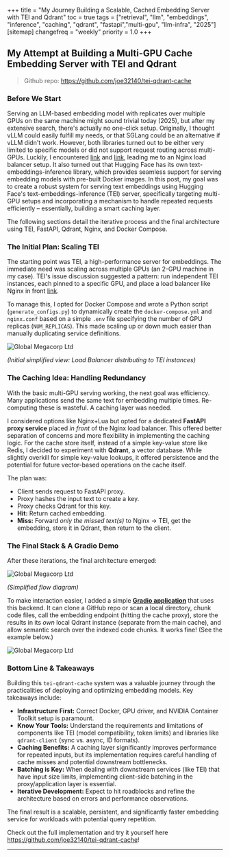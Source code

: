 +++
title = "My Journey Building a Scalable, Cached Embedding Server with TEI and Qdrant"
toc = true
tags = ["retrieval", "llm", "embeddings", "inference", "caching", "qdrant", "fastapi","multi-gpu", "llm-infra", "2025"]
[sitemap]
  changefreq = "weekly"
  priority = 1.0
+++


## My Attempt at Building a Multi-GPU Cache Embedding Server with TEI and Qdrant


> Github repo: https://github.com/joe32140/tei-qdrant-cache

### Before We Start
Serving an LLM-based embedding model with replicates over multiple GPUs on the same machine might sound trivial today (2025), but after my extensive search, there's actually no one-click setup. Originally, I thought vLLM could easily fulfill my needs, or that SGLang could be an alternative if vLLM didn't work. However, both libraries turned out to be either very limited to specific models or did not support request routing across multi-GPUs. Luckily, I encountered [link](https://docs.vllm.ai/en/latest/deployment/nginx.html) and [link](https://github.com/huggingface/text-embeddings-inference/issues/87#issuecomment-1822970062), leading me to an Nginx load balancer setup. It also turned out that Hugging Face has its own text-embeddings-inference library, which provides seamless support for serving embedding models with pre-built Docker images. In this post, my goal was to create a robust system for serving text embeddings using Hugging Face's text-embeddings-inference (TEI) server, specifically targeting multi-GPU setups and incorporating a mechanism to handle repeated requests efficiently – essentially, building a smart caching layer.

The following sections detail the iterative process and the final architecture using TEI, FastAPI, Qdrant, Nginx, and Docker Compose.

### The Initial Plan: Scaling TEI

The starting point was TEI, a high-performance server for embeddings. The immediate need was scaling across multiple GPUs (an 2-GPU machine in my case). TEI's issue discussion suggested a pattern: run independent TEI instances, each pinned to a specific GPU, and place a load balancer like Nginx in front [link](https://github.com/huggingface/text-embeddings-inference/issues/87#issuecomment-1822970062). 

To manage this, I opted for Docker Compose and wrote a Python script (`generate_configs.py`) to dynamically create the `docker-compose.yml` and `nginx.conf` based on a simple `.env` file specifying the number of GPU replicas (`NUM_REPLICAS`). This made scaling up or down much easier than manually duplicating service definitions.

![Global Megacorp Ltd](/images/tei_lb.png)

*(Initial simplified view: Load Balancer distributing to TEI instances)*

### The Caching Idea: Handling Redundancy

With the basic multi-GPU serving working, the next goal was efficiency. Many applications send the same text for embedding multiple times. Re-computing these is wasteful. A caching layer was needed.

I considered options like Nginx+Lua but opted for a dedicated **FastAPI proxy service** placed *in front* of the Nginx load balancer. This offered better separation of concerns and more flexibility in implementing the caching logic. For the cache store itself, instead of a simple key-value store like Redis, I decided to experiment with **Qdrant**, a vector database. While slightly overkill for simple key-value lookups, it offered persistence and the potential for future vector-based operations on the cache itself.

The plan was:
*   Client sends request to FastAPI proxy.
*   Proxy hashes the input text to create a key.
*   Proxy checks Qdrant for this key.
*   **Hit:** Return cached embedding.
*   **Miss:** Forward *only the missed text(s)* to Nginx -> TEI, get the embedding, store it in Qdrant, then return to the client.

### The Final Stack & A Gradio Demo

After these iterations, the final architecture emerged:

![Global Megacorp Ltd](/images/tei_qdrant_lb.png)

*(Simplified flow diagram)*

To make interaction easier, I added a simple [**Gradio application**](https://github.com/joe32140/tei-qdrant-cache/tree/main/gradio_code_search) that uses this backend. It can clone a GitHub repo or scan a local directory, chunk code files, call the embedding endpoint (hitting the cache proxy), store the results in its *own* local Qdrant instance (separate from the main cache), and allow semantic search over the indexed code chunks. It works fine! (See the example below.)

![Global Megacorp Ltd](/images/ui.png)

### Bottom Line & Takeaways

Building this `tei-qdrant-cache` system was a valuable journey through the practicalities of deploying and optimizing embedding models. Key takeaways include:

*   **Infrastructure First:** Correct Docker, GPU driver, and NVIDIA Container Toolkit setup is paramount.
*   **Know Your Tools:** Understand the requirements and limitations of components like TEI (model compatibility, token limits) and libraries like `qdrant-client` (sync vs. async, ID formats).
*   **Caching Benefits:** A caching layer significantly improves performance for repeated inputs, but its implementation requires careful handling of cache misses and potential downstream bottlenecks.
*   **Batching is Key:** When dealing with downstream services (like TEI) that have input size limits, implementing client-side batching in the proxy/application layer is essential.
*   **Iterative Development:** Expect to hit roadblocks and refine the architecture based on errors and performance observations.

The final result is a scalable, persistent, and significantly faster embedding service for workloads with potential query repetition.

Check out the full implementation and try it yourself here https://github.com/joe32140/tei-qdrant-cache!

---